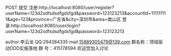 POST 提交
注册:http://localhost:8080/user/register?userName=123d2sdfsdsdfgdsfgd&password=123123213&accountId=111111111&age=123&province=广东省&city=深圳市&area=南山区
登录:http://localhost:8080/user/login?userName=123d2sdfsdsdfgdsfgd&password=123123213



author:李云龙 QQ:294384335 mail:15889305479@139.com 群名称：领域驱动DDD实施落地 群 号：415178594 欢迎您加入讨论
